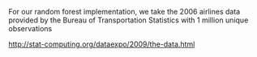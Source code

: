 For our random forest implementation, we take the 2006 airlines data provided by the Bureau of Transportation Statistics with 1 million unique observations

http://stat-computing.org/dataexpo/2009/the-data.html

